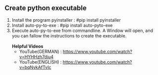 ## Create python executable

1. Install the program pyinstaller      : #pip install pyinstaller 
2. Install auto-py-to-exe : #pip install auto-pyto-exe 
3. Execute auto-py-to-exe from commandline. A Window will open, and you can fallow the instructions to create the executable. <br>
   <br><b>Helpful Videos</b> <br>
   - YouTube(GERMAN) : https://www.youtube.com/watch?v=HYHHzh7dju4 <br>
   - YouTube(ENGLISH) : https://www.youtube.com/watch?v=bqNvkAfTvIc
